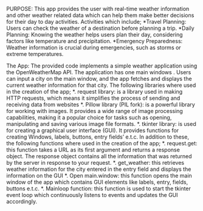 PURPOSE:
This app provides the user with real-time weather information and other weather related data which can help them make better decisions for their day to day activities. Activities which include;
*Travel Planning: Users can check the weather of a destination before planning a trip.
*Daily Planning: Knowing the weather helps users plan their day, considering factors like temperature and precipitation.
*Emergency Preparedness: Weather information is crucial during emergencies, such as storms or extreme temperatures.

The App:
The provided code implements a simple weather application using the OpenWeatherMap API. The application has one main windows . Users can input a city on the main window, and the app fetches and displays the current weather information for that city.
The following libraries where used in the creation of the app;
*.	request library: is a library used in making HTTP requests, which means it simplifies the process of sending and receiving data from websites
*.	Pillow library (PIL fork): is a powerful library for working with images. It provides a wide range of image processing capabilities, making it a popular choice for tasks such as opening, manipulating and saving various image file formats.
*.	tkinter library: is used for creating a graphical user interface (GUI). It provides functions for creating Windows, labels, buttons, entry fields’ e.t.c.
In addition to these, the following functions where used in the creation of the app;
*.	request.get: this function takes a URL as its first argument and returns a response object. The response object contains all the information that was returned by the server in response to your request.
*.	get_weather: this retrieves weather information for the city entered in the entry field and displays the information on the GUI
*.	Open main.window: this function opens the main window of the app which contains GUI elements like labels, entry, fields, buttons e.t.c.
*.	Mainloop function: this function is used to start the tkinter event loop which continuously listens to events and updates the GUI accordingly. 
